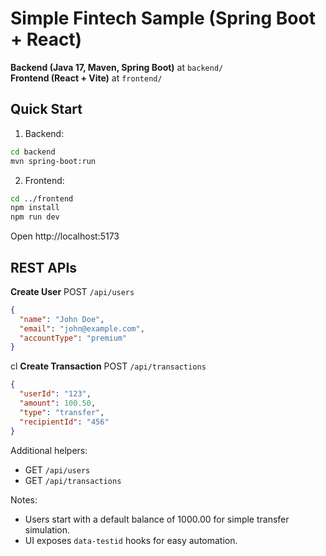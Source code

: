 # Simple Fintech Sample (Spring Boot + React)

**Backend (Java 17, Maven, Spring Boot)** at `backend/`  
**Frontend (React + Vite)** at `frontend/`

## Quick Start
1) Backend:
```bash
cd backend
mvn spring-boot:run
```

2) Frontend:
```bash
cd ../frontend
npm install
npm run dev
```

Open http://localhost:5173

## REST APIs

**Create User**
POST `/api/users`
```json
{
  "name": "John Doe",
  "email": "john@example.com",
  "accountType": "premium"
}
```
cl
**Create Transaction**
POST `/api/transactions`
```json
{
  "userId": "123",
  "amount": 100.50,
  "type": "transfer",
  "recipientId": "456"
}
```

Additional helpers:
- GET `/api/users`
- GET `/api/transactions`

Notes:
- Users start with a default balance of 1000.00 for simple transfer simulation.
- UI exposes `data-testid` hooks for easy automation.